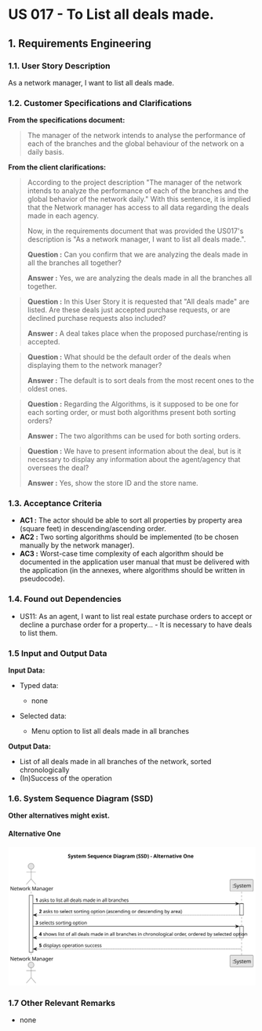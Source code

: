 # US 017 - To List all deals made.

## 1. Requirements Engineering


### 1.1. User Story Description


As a network manager, I want to list all deals made.



### 1.2. Customer Specifications and Clarifications 


**From the specifications document:**

>	The manager of the network intends to analyse the performance of each of the branches and the
global behaviour of the network on a daily basis.

**From the client clarifications:**

>According to the project description "The manager of the network intends to analyze the performance of each of the branches and the global behavior of the network daily." With this sentence, it is implied that the Network manager has access to all data regarding the deals made in each agency.
>
>Now, in the requirements document that was provided the US017's description is "As a network manager, I want to list all deals made.".
>
> **Question :** Can you confirm that we are analyzing the deals made in all the branches all together?
>
> **Answer :** Yes, we are analyzing the deals made in all the branches all together.

> **Question :** In this User Story it is requested that "All deals made" are listed. Are these deals just accepted purchase requests, or are declined purchase requests also included?
>
> **Answer :** A deal takes place when the proposed purchase/renting is accepted.

> **Question :** What should be the default order of the deals when displaying them to the network manager?
>
> **Answer :** The default is to sort deals from the most recent ones to the oldest ones.

>**Question :** Regarding the Algorithms, is it supposed to be one for each sorting order, or must both algorithms present both sorting orders?
>
> **Answer :** The two algorithms can be used for both sorting orders.

>**Question :** We have to present information about the deal, but is it necessary to display any information about the agent/agency that oversees the deal?
>
> **Answer :** Yes, show the store ID and the store name.

### 1.3. Acceptance Criteria
* **AC1 :** The actor should be able to sort all properties by property area (square feet)
in descending/ascending order.
* **AC2 :** Two sorting algorithms should be implemented (to be chosen manually by
the network manager).
* **AC3 :** Worst-case time complexity of each algorithm should be documented in the
application user manual that must be delivered with the application (in the
annexes, where algorithms should be written in pseudocode).

### 1.4. Found out Dependencies
* US11: As an agent, I want to list real estate purchase orders to accept or decline a
purchase order for a property... - It is necessary to have deals to list them. 

### 1.5 Input and Output Data


**Input Data:**

* Typed data:
	* none
	
* Selected data:
	* Menu option to list all deals made in all branches


**Output Data:**

* List of all deals made in all branches of the network, sorted chronologically 
* (In)Success of the operation

### 1.6. System Sequence Diagram (SSD)

**Other alternatives might exist.**

#### Alternative One

![System Sequence Diagram](svg/us006-system-sequence-diagram.svg)

### 1.7 Other Relevant Remarks

* none